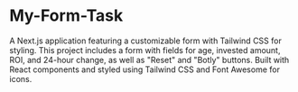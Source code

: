 # My-Form-Task
A Next.js application featuring a customizable form with Tailwind CSS for styling. This project includes a form with fields for age, invested amount, ROI, and 24-hour change, as well as "Reset" and "Botly" buttons. Built with React components and styled using Tailwind CSS and Font Awesome for icons.
